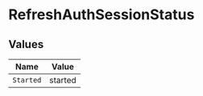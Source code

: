 # RefreshAuthSessionStatus


## Values

| Name      | Value     |
| --------- | --------- |
| `Started` | started   |
